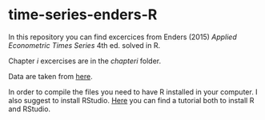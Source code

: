 # time-series-enders-R

In this repository you can find excercices from Enders (2015) *Applied Econometric Times Series* 4th ed. solved in R.

Chapter *i* excercises are in the *chapteri* folder.

Data are taken from [here](http://time-series.net/data_sets).

In order to compile the files you need to have R installed in your computer. I also suggest to install RStudio. [Here](http://web.cs.ucla.edu/~gulzar/rstudio/index.html) you can find a tutorial both to install R and RStudio. 
